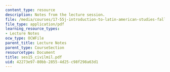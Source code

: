 ```yaml
---
content_type: resource
description: Notes from the lecture session.
file: /media/courses/17-55j-introduction-to-latin-american-studies-fall-2006/42273e9780bb28554d25c98f298a63d1_ses15_civilmil.pdf
file_type: application/pdf
learning_resource_types:
- Lecture Notes
ocw_type: OCWFile
parent_title: Lecture Notes
parent_type: CourseSection
resourcetype: Document
title: ses15_civilmil.pdf
uid: 42273e97-80bb-2855-4d25-c98f298a63d1
---
```

